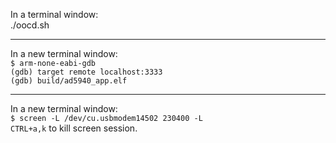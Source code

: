 In a terminal window:  
./oocd.sh

----  

In a new terminal window:  
`$ arm-none-eabi-gdb`  
`(gdb) target remote localhost:3333`  
`(gdb) build/ad5940_app.elf`  

----  

In a new terminal window:  
`$ screen -L /dev/cu.usbmodem14502 230400 -L`  
`CTRL+a,k` to kill screen session.